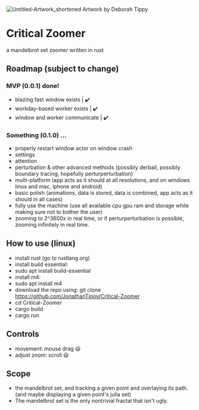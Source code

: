 ![Untitled-Artwork_shortened](https://user-images.githubusercontent.com/54297927/212390663-ff8359e9-438a-4742-8cf6-3b7675a27f7a.jpg)
Artwork by Deborah Tippy

# Critical Zoomer
a mandelbrot set zoomer written in rust

## Roadmap (subject to change)
### MVP (0.0.1)  done!
- blazing fast window exists | ✔️
- workday-based worker exists | ✔️
- window and worker communicate | ✔️
### Something (0.1.0) ...
- properly restart window actor on window crash
- settings
- attention
- perturbation & other advanced methods (possibly derbail, possibly boundary tracing, hopefully perturperturbation)
- multi-platform (app acts as it should at all resolutions, and on windows linux and mac, iphone and android)
- basic polish (animations, data is stored, data is combined, app acts as it should in all cases)
- fully use the machine (use all available cpu gpu ram and storage while making sure not to bother the user)
- zooming to 2^3600x in real time, or if perturperturbation is possible, zooming infinitely in real time.


## How to use (linux)
- install rust (go to rustlang.org)
- install build essential:
- sudo apt install build-essential
- install m4:
- sudo apt install m4
- download the repo using:
git clone https://github.com/JonathanTippy/Critical-Zoomer
- cd Critical-Zoomer
- cargo build
- cargo run

## Controls
- movement: mouse drag :smiley:
- adjust zoom: scroll :smiley:

## Scope
- the mandelbrot set, and tracking a given point and overlaying its path. (and maybe displaying a given point's julia set)
- The mandelbrot set is the only nontrivial fractal that isn't ugly.
